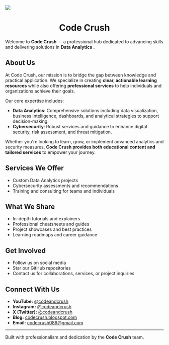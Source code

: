 ![](https://komarev.com/ghpvc/?username=codeandcrush089&label=Profile%20Views&color=0e75b6&style=flat)

<div align="center">
<h1> Code Crush </h1>
</div>

Welcome to **Code Crush** — a professional hub dedicated to advancing skills and delivering solutions in **Data Analytics** .

## About Us

At Code Crush, our mission is to bridge the gap between knowledge and practical application. We specialize in creating **clear, actionable learning resources** while also offering **professional services** to help individuals and organizations achieve their goals.

Our core expertise includes:

* **Data Analytics**: Comprehensive solutions including data visualization, business intelligence, dashboards, and analytical strategies to support decision-making.
* **Cybersecurity**: Robust services and guidance to enhance digital security, risk assessment, and threat mitigation.

Whether you're looking to learn, grow, or implement advanced analytics and security measures, **Code Crush provides both educational content and tailored services** to empower your journey.

## Services We Offer

* Custom Data Analytics projects
* Cybersecurity assessments and recommendations
* Training and consulting for teams and individuals


## What We Share

* In-depth tutorials and explainers
* Professional cheatsheets and guides
* Project showcases and best practices
* Learning roadmaps and career guidance

## Get Involved

* Follow us on social media
* Star our GitHub repositories
* Contact us for collaborations, services, or project inquiries


## Connect With Us

* **YouTube:** [@codeandcrush](https://www.youtube.com/@codeandcrush)
* **Instagram:** [@codeandcrush](https://www.instagram.com/codeandcrush/)
* **X (Twitter):** [@codeandcrush](https://x.com/codeandcrush)
* **Blog:** [codecrush.blogspot.com](https://codecrush.blogspot.com)
* **Email:** [codecrush089@gmail.com](mailto:hello.codecrush089@gmail.com)
---

Built with professionalism and dedication by the **Code Crush** team.
